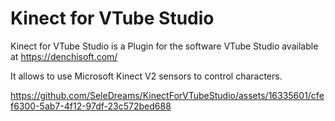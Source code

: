 # Kinect for VTube Studio

Kinect for VTube Studio is a Plugin for the software VTube Studio available at https://denchisoft.com/

It allows to use Microsoft Kinect V2 sensors to control characters.

https://github.com/SeleDreams/KinectForVTubeStudio/assets/16335601/cfef6300-5ab7-4f12-97df-23c572bed688

